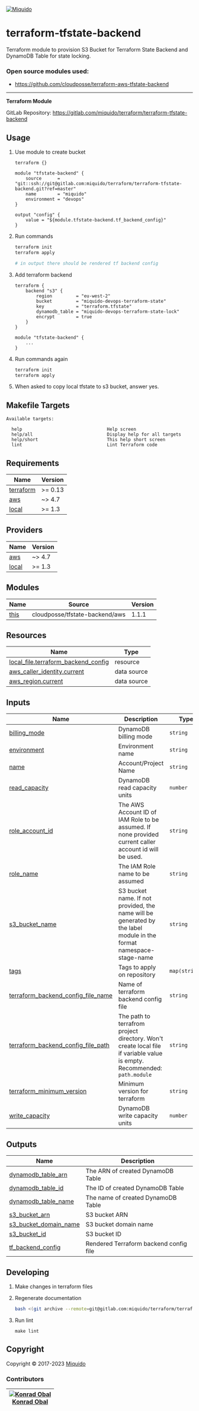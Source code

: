 <!-- This file was automatically generated by the `build-harness`. Make all changes to `README.yaml` and run `make readme` to rebuild this file. -->
[![Miquido][logo]](https://www.miquido.com/)

# terraform-tfstate-backend
Terraform module to provision S3 Bucket for Terraform State Backend and DynamoDB Table for state locking.

### Open source modules used:
* https://github.com/cloudposse/terraform-aws-tfstate-backend
---
**Terraform Module**


GitLab Repository: https://gitlab.com/miquido/terraform/terraform-tfstate-backend

## Usage

1. Use module to create bucket

    ```
    terraform {}

    module "tfstate-backend" {
        source      = "git::ssh://git@gitlab.com:miquido/terraform/terraform-tfstate-backend.git?ref=master"
        name        = "miquido"
        environment = "devops"
    }

    output "config" {
        value = "${module.tfstate-backend.tf_backend_config}"
    }
    ```

2. Run commands

    ```bash
    terraform init
    terraform apply

    # in output there should be rendered tf backend config
    ```

3. Add terraform backend

    ```
    terraform {
        backend "s3" {
            region         = "eu-west-2"
            bucket         = "miquido-devops-terraform-state"
            key            = "terraform.tfstate"
            dynamodb_table = "miquido-devops-terraform-state-lock"
            encrypt        = true
        }
    }

    module "tfstate-backend" {
        ...
    }
    ```
4. Run commands again

    ```bash
    terraform init
    terraform apply
    ```

5. When asked to copy local tfstate to s3 bucket, answer yes.
<!-- markdownlint-disable -->
## Makefile Targets
```text
Available targets:

  help                                Help screen
  help/all                            Display help for all targets
  help/short                          This help short screen
  lint                                Lint Terraform code

```
<!-- markdownlint-restore -->
<!-- markdownlint-disable -->
## Requirements

| Name | Version |
|------|---------|
| <a name="requirement_terraform"></a> [terraform](#requirement\_terraform) | >= 0.13 |
| <a name="requirement_aws"></a> [aws](#requirement\_aws) | ~> 4.7 |
| <a name="requirement_local"></a> [local](#requirement\_local) | >= 1.3 |

## Providers

| Name | Version |
|------|---------|
| <a name="provider_aws"></a> [aws](#provider\_aws) | ~> 4.7 |
| <a name="provider_local"></a> [local](#provider\_local) | >= 1.3 |

## Modules

| Name | Source | Version |
|------|--------|---------|
| <a name="module_this"></a> [this](#module\_this) | cloudposse/tfstate-backend/aws | 1.1.1 |

## Resources

| Name | Type |
|------|------|
| [local_file.terraform_backend_config](https://registry.terraform.io/providers/hashicorp/local/latest/docs/resources/file) | resource |
| [aws_caller_identity.current](https://registry.terraform.io/providers/hashicorp/aws/latest/docs/data-sources/caller_identity) | data source |
| [aws_region.current](https://registry.terraform.io/providers/hashicorp/aws/latest/docs/data-sources/region) | data source |

## Inputs

| Name | Description | Type | Default | Required |
|------|-------------|------|---------|:--------:|
| <a name="input_billing_mode"></a> [billing\_mode](#input\_billing\_mode) | DynamoDB billing mode | `string` | `"PAY_PER_REQUEST"` | no |
| <a name="input_environment"></a> [environment](#input\_environment) | Environment name | `string` | `""` | no |
| <a name="input_name"></a> [name](#input\_name) | Account/Project Name | `string` | n/a | yes |
| <a name="input_read_capacity"></a> [read\_capacity](#input\_read\_capacity) | DynamoDB read capacity units | `number` | `1` | no |
| <a name="input_role_account_id"></a> [role\_account\_id](#input\_role\_account\_id) | The AWS Account ID of IAM Role to be assumed. If none provided current caller account id will be used. | `string` | `""` | no |
| <a name="input_role_name"></a> [role\_name](#input\_role\_name) | The IAM Role name to be assumed | `string` | `"AdministratorAccess"` | no |
| <a name="input_s3_bucket_name"></a> [s3\_bucket\_name](#input\_s3\_bucket\_name) | S3 bucket name. If not provided, the name will be generated by the label module in the format namespace-stage-name | `string` | `""` | no |
| <a name="input_tags"></a> [tags](#input\_tags) | Tags to apply on repository | `map(string)` | `{}` | no |
| <a name="input_terraform_backend_config_file_name"></a> [terraform\_backend\_config\_file\_name](#input\_terraform\_backend\_config\_file\_name) | Name of terraform backend config file | `string` | `"tfstate-backend.tf"` | no |
| <a name="input_terraform_backend_config_file_path"></a> [terraform\_backend\_config\_file\_path](#input\_terraform\_backend\_config\_file\_path) | The path to terrafrom project directory. Won't create local file if variable value is empty. Recommended: `path.module` | `string` | `""` | no |
| <a name="input_terraform_minimum_version"></a> [terraform\_minimum\_version](#input\_terraform\_minimum\_version) | Minimum version for terraform | `string` | `"0.13.5"` | no |
| <a name="input_write_capacity"></a> [write\_capacity](#input\_write\_capacity) | DynamoDB write capacity units | `number` | `1` | no |

## Outputs

| Name | Description |
|------|-------------|
| <a name="output_dynamodb_table_arn"></a> [dynamodb\_table\_arn](#output\_dynamodb\_table\_arn) | The ARN of created DynamoDB Table |
| <a name="output_dynamodb_table_id"></a> [dynamodb\_table\_id](#output\_dynamodb\_table\_id) | The ID of created DynamoDB Table |
| <a name="output_dynamodb_table_name"></a> [dynamodb\_table\_name](#output\_dynamodb\_table\_name) | The name of created DynamoDB Table |
| <a name="output_s3_bucket_arn"></a> [s3\_bucket\_arn](#output\_s3\_bucket\_arn) | S3 bucket ARN |
| <a name="output_s3_bucket_domain_name"></a> [s3\_bucket\_domain\_name](#output\_s3\_bucket\_domain\_name) | S3 bucket domain name |
| <a name="output_s3_bucket_id"></a> [s3\_bucket\_id](#output\_s3\_bucket\_id) | S3 bucket ID |
| <a name="output_tf_backend_config"></a> [tf\_backend\_config](#output\_tf\_backend\_config) | Rendered Terraform backend config file |
<!-- markdownlint-restore -->


## Developing

1. Make changes in terraform files

2. Regenerate documentation

    ```bash
    bash <(git archive --remote=git@gitlab.com:miquido/terraform/terraform-readme-update.git master update.sh | tar -xO)
    ```

3. Run lint

    ```
    make lint
    ```

## Copyright

Copyright © 2017-2023 [Miquido](https://miquido.com)



### Contributors

|  [![Konrad Obal][k911_avatar]][k911_homepage]<br/>[Konrad Obal][k911_homepage] |
|---|

  [k911_homepage]: https://github.com/k911
  [k911_avatar]: https://github.com/k911.png?size=150



  [logo]: https://www.miquido.com/img/logos/logo__miquido.svg
  [website]: https://www.miquido.com/
  [gitlab]: https://gitlab.com/miquido
  [github]: https://github.com/miquido
  [bitbucket]: https://bitbucket.org/miquido

